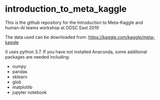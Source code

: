 # introduction_to_meta_kaggle
This is the github repository for the Introduction to Meta-Kaggle and human-AI teams workshop at ODSC East 2019

The data used can be downloaded from: https://kaggle.com/kaggle/meta-kaggle

It uses python 3.7. If you have not installed Anaconda, some additional packages are needed including: 
 - numpy
 - pandas
 - sklearn
 - glob
 - matplotlib
 - jupyter notebook